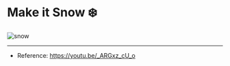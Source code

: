 # Make it Snow ❄️
![snow](https://user-images.githubusercontent.com/41551840/108135808-89d8ee00-7097-11eb-979c-505fdfabebbb.gif)
___
* Reference: https://youtu.be/_ARGxz_cU_o
